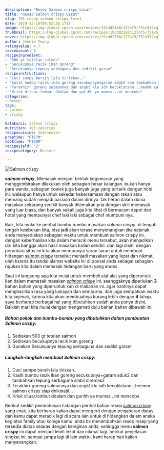 ```yaml
---
description: "Resep Salmon crispy Lezat"
title: "Resep Salmon crispy Lezat"
slug: 701-resep-salmon-crispy-lezat
date: 2020-12-16T00:52:20.171Z
image: https://img-global.cpcdn.com/recipes/19cdd2168c127bf5/751x532cq70/salmon-crispy-foto-resep-utama.jpg
thumbnail: https://img-global.cpcdn.com/recipes/19cdd2168c127bf5/751x532cq70/salmon-crispy-foto-resep-utama.jpg
cover: https://img-global.cpcdn.com/recipes/19cdd2168c127bf5/751x532cq70/salmon-crispy-foto-resep-utama.jpg
author: Jennie Young
ratingvalue: 4.7
reviewcount: 8
recipeingredient:
- "500 gr tetelan salmon"
- "Secukupnya racik ikan goreng"
- "Secukupnya tepung serbaguna dan sedikit garam"
recipeinstructions:
- "Cuci sampe bersih lalu tiriskan.."
- "Kasih bumbu racik ikan goreng secukupnya+garam aduk2 dan tambahkan tepung serbaguna smbil diremas2"
- "Terakhirr goreng salmonnya dan angkt klu sdh kecoklatann...heemm salmon crispy siap dnikmatii..."
- "Kriuk diluar.lembut ddalam dan gurihh ya momss...mt mencoba"
categories:
- Resep
tags:
- salmon
- crispy

katakunci: salmon crispy 
nutrition: 103 calories
recipecuisine: Indonesian
preptime: "PT17M"
cooktime: "PT59M"
recipeyield: "2"
recipecategory: Dessert

---
```



![Salmon crispy](https://img-global.cpcdn.com/recipes/19cdd2168c127bf5/751x532cq70/salmon-crispy-foto-resep-utama.jpg)

<b><i>salmon crispy</i></b>, Memasak menjadi bentuk kegemaran yang menggembirakan dilakukan oleh sebagian besar kalangan. bukan hanya para wanita, sebagian cowok juga banyak juga yang tertarik dengan hobi ini. walaupun hanya untuk sekedar kebersamaan dengan rekan atau memang sudah menjadi passion dalam dirinya. tak heran dalam dunia masakan sekarang sedikit banyak ditemukan pria dengan skill memasak yang luar biasa, dan banyak sekali juga kita lihat di bermacam depot dan hotel yang mempunyai chef laki laki sebagai chef mumpuni nya.



Baik, kita mulai ke perihal bumbu bumbu masakan <i>salmon crispy</i>. di tengah tengah kesibukan kita, bisa jadi akan terasa menyenangkan jika sejenak anda menyediakan sebagian waktu untuk membuat salmon crispy ini. dengan keberhasilan kita dalam meracik menu tersebut, akan menjadikan diri kita bangga akan hasil masakan kalian sendiri. dan lagi disini dengan perantara situs ini kita akan mempunyai saran saran untuk membuat hidangan <u>salmon crispy</u> tersebut menjadi masakan yang lezat dan nikmat, oleh karena itu tandai alamat website ini di ponsel anda sebagai sebagian rujukan kita dalam memasak hidangan baru yang endes.


Saat ini langsung saja kita mulai untuk membeli alat alat yang diperuntuk kan dalam memasak masakan <u><i>salmon crispy</i></u> ini. seenggaknya diperlukan <b>3</b> bahan bahan yang diperuntuk kan di makanan ini. agar nantinya dapat menghasilkan rasa yang lumayan dan sempurna. dan juga sempatkan waktu kita sejenak, karena kita akan membuatnya kurang lebih dengan <b>4</b> tahap. saya berharap berbagai hal yang dibutuhkan sudah anda punya disini, Baiklah mari kita mulai dengan mengamati dulu bahan bahan dibawah ini.

<!--inarticleads1-->

##### Bahan pokok dan bumbu-bumbu yang dibutuhkan dalam pembuatan Salmon crispy:

1. Sediakan 500 gr tetelan salmon
1. Sediakan Secukupnya racik ikan goreng
1. Gunakan Secukupnya tepung serbaguna dan sedikit garam




<!--inarticleads2-->

##### Langkah-langkah membuat Salmon crispy:

1. Cuci sampe bersih lalu tiriskan..
1. Kasih bumbu racik ikan goreng secukupnya+garam aduk2 dan tambahkan tepung serbaguna smbil diremas2
1. Terakhirr goreng salmonnya dan angkt klu sdh kecoklatann...heemm salmon crispy siap dnikmatii...
1. Kriuk diluar.lembut ddalam dan gurihh ya momss...mt mencoba




Berikut sedikit pembahasan hidangan perihal bahan resep <u>salmon crispy</u> yang enak. kita berharap kalian dapat mengerti dengan penjabaran diatas, dan kamu dapat meracik lagi di acara lain untuk di hidangkan dalam aneka kegiatan family atau kolega kamu. anda bs menambahkan resep resep yang tersedia diatas selaras dengan keinginan anda, sehingga menu <b>salmon crispy</b> ini dapat menjadi lebih lezat dan nikmat lagi. berikut penjelasan singkat ini, sampai jumpa lagi di lain waktu. kami harap hari kalian menyenangkan.
